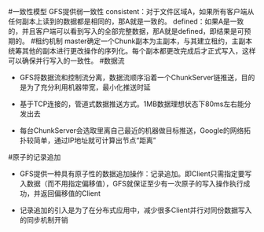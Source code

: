 #一致性模型
GFS提供弱一致性
consistent：对于文件区域A，如果所有客户端从任何副本上读到的数据都是相同的，那A就是一致的。
defined：如果A是一致的，并且客户端可以看到写入的全部完整数据，那A就是defined，即结果是可预期的。
#租约机制
master确定一个Chunk副本为主副本，与其建立租约，主副本统筹其他的副本进行更改操作的序列化。每个副本都更改完成后才正式写入，这样可以确保并行写入的一致性。
#数据流
- GFS将数据流和控制流分离，数据流顺序沿着一个ChunkServer链推送，目的是为了充分利用机器带宽，最小化推送时延

- 基于TCP连接的，管道式数据推送方式。1MB数据理想状态下80ms左右能分发出去

- 每台ChunkServer会选取里离自己最近的机器做目标推送，Google的网络拓扑较简单，通过IP地址就可计算出节点“距离”


#原子的记录追加

- GFS提供一种具有原子性的数据追加操作：记录追加。即Client只需指定要写入数据（而不用指定偏移值），GFS就保证至少有一次原子的写入操作执行成功，并返回偏移值的Client

- 记录追加的引入是为了在分布式应用中，减少很多Client并行对同份数据写入的同步机制开销